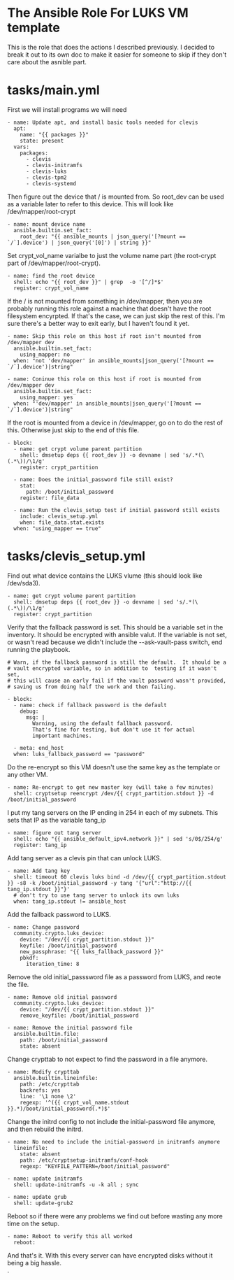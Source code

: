# The Ansible Role For LUKS VM template

This is the role that does the actions I described previously.  I decided to break it out to its own doc to make it easier for someone to skip if they don't care about the asnible part.  

# tasks/main.yml

First we will install programs we will need
    
    - name: Update apt, and install basic tools needed for clevis
      apt:
        name: "{{ packages }}"
        state: present
      vars:
        packages:
          - clevis
          - clevis-initramfs
          - clevis-luks
          - clevis-tpm2
          - clevis-systemd

Then figure out the device that / is mounted from.  So root\_dev can be used as a variable later to refer to this device.  This will look like /dev/mapper/root-crypt

    - name: mount device name
      ansible.builtin.set_fact:
        root_dev: "{{ ansible_mounts | json_query('[?mount == `/`].device') | json_query('[0]') | string }}"

Set crypt\_vol\_name varialbe to just the volume name part (the root-crypt part of /dev/mapper/root-crypt).  

    - name: find the root device
      shell: echo "{{ root_dev }}" | grep  -o '[^/]*$'
      register: crypt_vol_name

If the / is not mounted from something in /dev/mapper, then you are probably running this role against a machine that doesn't have the root filesystem encyrpted.  If that's the case, we can just skip the rest of this.  I'm sure there's a better way to exit early, but I haven't found it yet.  

    - name: Skip this role on this host if root isn't mounted from /dev/mapper dev
      ansible.builtin.set_fact:
        using_mapper: no
      when: "not 'dev/mapper' in ansible_mounts|json_query('[?mount == `/`].device')|string"

    - name: Coninue this role on this host if root is mounted from /dev/mapper dev
      ansible.builtin.set_fact:
        using_mapper: yes
      when: "'dev/mapper' in ansible_mounts|json_query('[?mount == `/`].device')|string"

If the root is mounted from a device in /dev/mapper, go on to do the rest of this.  Otherwise just skip to the end of this file.  

    - block:
      - name: get crypt volume parent partition
        shell: dmsetup deps {{ root_dev }} -o devname | sed 's/.*(\(.*\))/\1/g'
        register: crypt_partition

      - name: Does the initial_password file still exist?
        stat:
          path: /boot/initial_password
        register: file_data

      - name: Run the clevis_setup test if initial password still exists
        include: clevis_setup.yml
        when: file_data.stat.exists
      when: "using_mapper == true"



# tasks/clevis_setup.yml

Find out what device contains the LUKS vlume (this should look like /dev/sda3).  

    - name: get crypt volume parent partition
      shell: dmsetup deps {{ root_dev }} -o devname | sed 's/.*(\(.*\))/\1/g'
      register: crypt_partition

Verify that the fallback password is set.  This should be a variable set in the inventory.  It should be encrypted with ansible valut.  If the variable is not set, or wasn't read because we didn't include the --ask-vault-pass switch, end running the playbook.  

    # Warn, if the fallback password is still the default.  It should be a 
	# vault encrypted variable, so in addition to  testing if it wasn't set, 
	# this will cause an early fail if the vault password wasn't provided, 
	# saving us from doing half the work and then failing.

    - block:
      - name: check if fallback password is the default
        debug:
          msg: |
            Warning, using the default fallback password.
            That's fine for testing, but don't use it for actual
            important machines.

      - meta: end_host
      when: luks_fallback_password == "password"

Do the re-encrypt so this VM doesn't use the same key as the template or any other VM.  

    - name: Re-encrypt to get new master key (will take a few minutes)
      shell: cryptsetup reencrypt /dev/{{ crypt_partition.stdout }} -d /boot/initial_password 

I put my tang servers on the IP ending in 254 in each of my subnets.  This sets that IP as the variable tang_ip

    - name: figure out tang server
      shell: echo "{{ ansible_default_ipv4.network }}" | sed 's/0$/254/g'
      register: tang_ip

Add tang server as a clevis pin that can unlock LUKS.  

    - name: Add tang key
      shell: timeout 60 clevis luks bind -d /dev/{{ crypt_partition.stdout }} -s8 -k /boot/initial_password -y tang '{"url":"http://{{ tang_ip.stdout }}"}'
      # don't try to use tang server to unlock its own luks
      when: tang_ip.stdout != ansible_host
      
Add the fallback password to LUKS.  
	  
    - name: Change password
      community.crypto.luks_device:
        device: "/dev/{{ crypt_partition.stdout }}"
        keyfile: /boot/initial_password
        new_passphrase: "{{ luks_fallback_password }}"
        pbkdf:
          iteration_time: 8

Remove the old initial_passsword file as a password from LUKS, and reote the file.  

    - name: Remove old initial password
      community.crypto.luks_device:
        device: "/dev/{{ crypt_partition.stdout }}"
        remove_keyfile: /boot/initial_password
      
    - name: Remove the initial password file
      ansible.builtin.file:
        path: /boot/initial_password
        state: absent

Change crypttab to not expect to find the password in a file anymore.  

    - name: Modify crypttab
      ansible.builtin.lineinfile:
        path: /etc/crypttab
        backrefs: yes
        line: '\1 none \2'
        regexp: '^({{ crypt_vol_name.stdout }}.*)/boot/initial_password(.*)$'

Change the initrd config to not include the initial-password file anymore, and then rebuild the initrd.

    - name: No need to include the initial-password in initramfs anymore
      lineinfile:
        state: absent
        path: /etc/cryptsetup-initramfs/conf-hook
        regexp: "KEYFILE_PATTERN=/boot/initial_password"
        
    - name: update initramfs
      shell: update-initramfs -u -k all ; sync

    - name: update grub
      shell: update-grub2

Reboot so if there were any problems we find out before wasting any more time on the setup.  

    - name: Reboot to verify this all worked
      reboot:


And that's it.  With this every server can have encrypted disks without it being a big hassle.  
.
